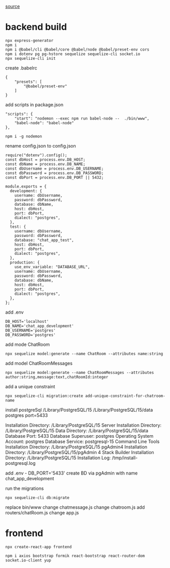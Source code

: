 [source](https://dev.to/aumayeung/how-to-build-a-chat-app-with-react-socket-io-and-express-117m)<br>
# backend build
```
npx express-generator
npm i
npm i @babel/cli @babel/core @babel/node @babel/preset-env cors
npm i dotenv pg pg-hstore sequelize sequelize-cli socket.io
npx sequelize-cli init
```
create .babelrc
```
{  
    "presets": [  
        "@babel/preset-env"  
    ]  
}
```

add scripts in package.json
```
"scripts": {  
    "start": "nodemon --exec npm run babel-node --  ./bin/www",  
    "babel-node": "babel-node"  
},
```

```
npm i -g nodemon
```

rename config.json to config.json
```
require("dotenv").config();  
const dbHost = process.env.DB_HOST;  
const dbName = process.env.DB_NAME;  
const dbUsername = process.env.DB_USERNAME;  
const dbPassword = process.env.DB_PASSWORD;  
const dbPort = process.env.DB_PORT || 5432;

module.exports = {  
  development: {  
    username: dbUsername,  
    password: dbPassword,  
    database: dbName,  
    host: dbHost,  
    port: dbPort,  
    dialect: "postgres",  
  },  
  test: {  
    username: dbUsername,  
    password: dbPassword,  
    database: "chat_app_test",  
    host: dbHost,  
    port: dbPort,  
    dialect: "postgres",  
  },  
  production: {  
    use_env_variable: "DATABASE_URL",  
    username: dbUsername,  
    password: dbPassword,  
    database: dbName,  
    host: dbHost,  
    port: dbPort,  
    dialect: "postgres",  
  },  
};
```

add .env
```
DB_HOST='localhost'  
DB_NAME='chat_app_development'  
DB_USERNAME='postgres'  
DB_PASSWORD='postgres'
```

add mode ChatRoom
```
npx sequelize model:generate --name ChatRoom --attributes name:string
```

add model ChatRoomMessages
```
npx sequelize model:generate --name ChatRoomMessages --attributes author:string,message:text,chatRoomId:integer
```

add a unique constraint
```
npx sequelize-cli migration:create add-unique-constraint-for-chatroom-name
```

install postgreSql
/Library/PostgreSQL/15
/Library/PostgreSQL/15/data
postgres
port=5433

Installation Directory: /Library/PostgreSQL/15
Server Installation Directory: /Library/PostgreSQL/15
Data Directory: /Library/PostgreSQL/15/data
Database Port: 5433
Database Superuser: postgres
Operating System Account: postgres
Database Service: postgresql-15
Command Line Tools Installation Directory: /Library/PostgreSQL/15
pgAdmin4 Installation Directory: /Library/PostgreSQL/15/pgAdmin 4
Stack Builder Installation Directory: /Library/PostgreSQL/15
Installation Log: /tmp/install-postgresql.log

add .env - DB_PORT='5433'
create BD via pgAdmin with name chat_app_development

run the migrations
```
npx sequelize-cli db:migrate
```

replace bin/www
change chatmessage.js
change chatroom.js
add routers/chatRoom.js
change app.js

# frontend

```
npx create-react-app frontend
```

```
npm i axios bootstrap formik react-bootstrap react-router-dom socket.io-client yup
```